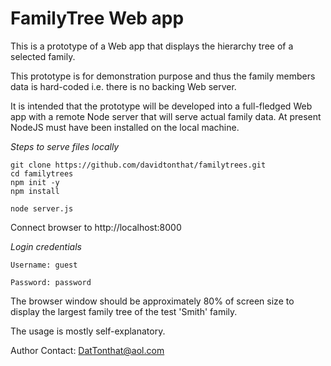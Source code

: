 FamilyTree Web app
=================

This is a prototype of a Web app that displays the hierarchy tree of a selected family.

This prototype is for demonstration purpose and thus the family members data is hard-coded i.e. there is no backing Web server.

It is intended that the prototype will be developed into a full-fledged Web app with a remote Node server that will serve actual family data. At present NodeJS must have been installed on the local machine.

*Steps to serve files locally*

```
git clone https://github.com/davidtonthat/familytrees.git
cd familytrees
npm init -y
npm install

node server.js
```

Connect browser to http://localhost:8000

*Login credentials*

```
Username: guest

Password: password
```

The browser window should be approximately 80% of screen size to display the largest family tree of the test 'Smith' family.

The usage is mostly self-explanatory.


Author Contact: DatTonthat@aol.com
